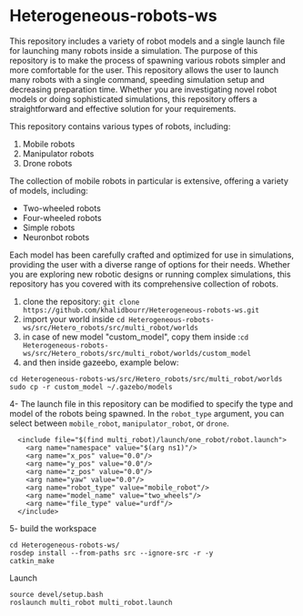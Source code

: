 # Heterogeneous-robots-ws

This repository includes a variety of robot models and a single launch file for launching many robots inside a simulation. The purpose of this repository is to make the process of spawning various robots simpler and more comfortable for the user. This repository allows the user to launch many robots with a single command, speeding simulation setup and decreasing preparation time. Whether you are investigating novel robot models or doing sophisticated simulations, this repository offers a straightforward and effective solution for your requirements.

This repository contains various types of robots, including:

1. Mobile robots
2. Manipulator robots
3. Drone robots

The collection of mobile robots in particular is extensive, offering a variety of models, including:

* Two-wheeled robots
* Four-wheeled robots
* Simple robots
* Neuronbot robots

Each model has been carefully crafted and optimized for use in simulations, providing the user with a diverse range of options for their needs. Whether you are exploring new robotic designs or running complex simulations, this repository has you covered with its comprehensive collection of robots.



1. clone the repository: `git clone https://github.com/khalidbourr/Heterogeneous-robots-ws.git`
2. import your world inside `cd Heterogeneous-robots-ws/src/Hetero_robots/src/multi_robot/worlds`
3. in case of new model "custom_model", copy them inside :`cd Heterogeneous-robots-ws/src/Hetero_robots/src/multi_robot/worlds/custom_model`
4. and then inside gazeebo, example below:
```
cd Heterogeneous-robots-ws/src/Hetero_robots/src/multi_robot/worlds
sudo cp -r custom_model ~/.gazebo/models
```
4- The launch file in this repository can be modified to specify the type and model of the robots being spawned. In the `robot_type` argument, you can select between `mobile_robot`, `manipulator_robot`, or `drone`.

```
  <include file="$(find multi_robot)/launch/one_robot/robot.launch">
    <arg name="namespace" value="$(arg ns1)"/>
    <arg name="x_pos" value="0.0"/>
    <arg name="y_pos" value="0.0"/>
    <arg name="z_pos" value="0.0"/>
    <arg name="yaw" value="0.0"/>
    <arg name="robot_type" value="mobile_robot"/>
    <arg name="model_name" value="two_wheels"/>
    <arg name="file_type" value="urdf"/>
  </include>
  ```
  
5- build the workspace 
```
cd Heterogeneous-robots-ws/
rosdep install --from-paths src --ignore-src -r -y
catkin_make
```
Launch
```
source devel/setup.bash
roslaunch multi_robot multi_robot.launch
```
